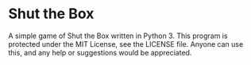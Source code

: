 Shut the Box
=============

A simple game of Shut the Box written in Python 3.
This program is protected under the MIT License, see the LICENSE file.
Anyone can use this, and any help or suggestions would be appreciated.
